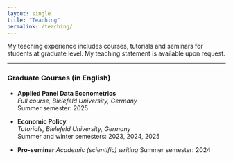 ```yaml
---
layout: single
title: "Teaching"
permalink: /teaching/
---
```


My teaching experience includes courses, tutorials and seminars for students at graduate level.
My teaching statement is available upon request.

---


### Graduate Courses (in English)

- **Applied Panel Data Econometrics**  
  *Full course, Bielefeld University, Germany*  
  Summer semester: 2025

- **Economic Policy**  
  *Tutorials, Bielefeld University, Germany*  
  Summer and winter semesters: 2023, 2024, 2025

- **Pro-seminar**
  *Academic (scientific) writing*
  Summer semester: 2024 

